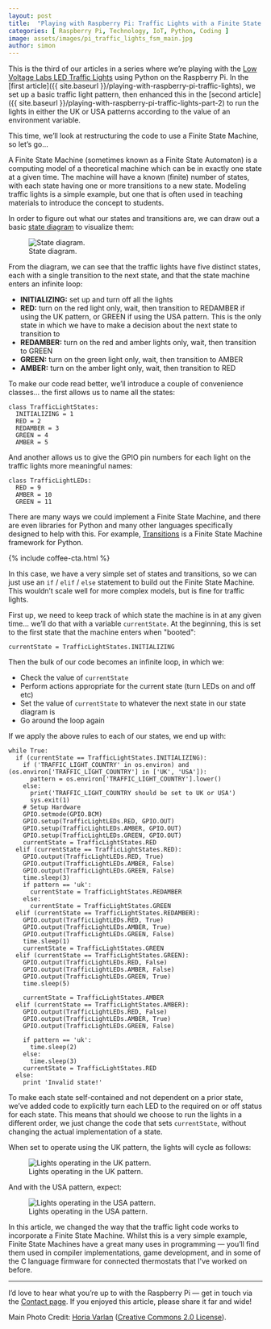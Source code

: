 ```yaml
---
layout: post
title:  "Playing with Raspberry Pi: Traffic Lights with a Finite State Machine"
categories: [ Raspberry Pi, Technology, IoT, Python, Coding ]
image: assets/images/pi_traffic_lights_fsm_main.jpg
author: simon
---
```

This is the third of our articles in a series where we’re playing with the [Low Voltage Labs LED Traffic Lights](http://lowvoltagelabs.com/products/pi-traffic/) using Python on the Raspberry Pi. In the [first article]({{ site.baseurl }}/playing-with-raspberry-pi-traffic-lights), we set up a basic traffic light pattern, then enhanced this in the [second article]({{ site.baseurl }}/playing-with-raspberry-pi-traffic-lights-part-2) to run the lights in either the UK or USA patterns according to the value of an environment variable.

This time, we’ll look at restructuring the code to use a Finite State Machine, so let’s go...

A Finite State Machine (sometimes known as a Finite State Automaton) is a computing model of a theoretical machine which can be in exactly one state at a given time. The machine will have a known (finite) number of states, with each state having one or more transitions to a new state. Modeling traffic lights is a simple example, but one that is often used in teaching materials to introduce the concept to students.

In order to figure out what our states and transitions are, we can draw out a basic [state diagram](https://en.wikipedia.org/wiki/State_diagram) to visualize them:

<figure class="figure">
  <img src="{{ site.baseurl }}/assets/images/pi_traffic_lights_fsm_state_diagram.jpg" class="figure-img img-fluid" alt="State diagram.">
  <figcaption class="figure-caption text-center">State diagram.</figcaption>
</figure>

From the diagram, we can see that the traffic lights have five distinct states, each with a single transition to the next state, and that the state machine enters an infinite loop:

* **INITIALIZING:** set up and turn off all the lights
* **RED:** turn on the red light only, wait, then transition to REDAMBER if using the UK pattern, or GREEN if using the USA pattern. This is the only state in which we have to make a decision about the next state to transition to
* **REDAMBER:** turn on the red and amber lights only, wait, then transition to GREEN
* **GREEN:** turn on the green light only, wait, then transition to AMBER
* **AMBER:** turn on the amber light only, wait, then transition to RED

To make our code read better, we’ll introduce a couple of convenience classes… the first allows us to name all the states:

```
class TrafficLightStates:
  INITIALIZING = 1
  RED = 2
  REDAMBER = 3
  GREEN = 4
  AMBER = 5
```

And another allows us to give the GPIO pin numbers for each light on the traffic lights more meaningful names:

```
class TrafficLightLEDs:
  RED = 9
  AMBER = 10
  GREEN = 11
```

There are many ways we could implement a Finite State Machine, and there are even libraries for Python and many other languages specifically designed to help with this. For example, [Transitions](https://github.com/pytransitions/transitions) is a Finite State Machine framework for Python.

{% include coffee-cta.html %}

In this case, we have a very simple set of states and transitions, so we can just use an `if` / `elif` / `else` statement to build out the Finite State Machine. This wouldn’t scale well for more complex models, but is fine for traffic lights.

First up, we need to keep track of which state the machine is in at any given time… we’ll do that with a variable `currentState`. At the beginning, this is set to the first state that the machine enters when "booted":

```
currentState = TrafficLightStates.INITIALIZING
```

Then the bulk of our code becomes an infinite loop, in which we:

* Check the value of `currentState`
* Perform actions appropriate for the current state (turn LEDs on and off etc)
* Set the value of `currentState` to whatever the next state in our state diagram is
* Go around the loop again

If we apply the above rules to each of our states, we end up with:

```
while True:
  if (currentState == TrafficLightStates.INITIALIZING):
    if ('TRAFFIC_LIGHT_COUNTRY' in os.environ) and (os.environ['TRAFFIC_LIGHT_COUNTRY'] in ['UK', 'USA']):
      pattern = os.environ['TRAFFIC_LIGHT_COUNTRY'].lower()
    else:
      print('TRAFFIC_LIGHT_COUNTRY should be set to UK or USA')
      sys.exit(1)
    # Setup Hardware
    GPIO.setmode(GPIO.BCM)
    GPIO.setup(TrafficLightLEDs.RED, GPIO.OUT)
    GPIO.setup(TrafficLightLEDs.AMBER, GPIO.OUT)
    GPIO.setup(TrafficLightLEDs.GREEN, GPIO.OUT)
    currentState = TrafficLightStates.RED
  elif (currentState == TrafficLightStates.RED):
    GPIO.output(TrafficLightLEDs.RED, True)
    GPIO.output(TrafficLightLEDs.AMBER, False)
    GPIO.output(TrafficLightLEDs.GREEN, False)
    time.sleep(3)
    if pattern == 'uk':
      currentState = TrafficLightStates.REDAMBER
    else:
      currentState = TrafficLightStates.GREEN
  elif (currentState == TrafficLightStates.REDAMBER):
    GPIO.output(TrafficLightLEDs.RED, True)
    GPIO.output(TrafficLightLEDs.AMBER, True)
    GPIO.output(TrafficLightLEDs.GREEN, False)
    time.sleep(1)
    currentState = TrafficLightStates.GREEN
  elif (currentState == TrafficLightStates.GREEN):
    GPIO.output(TrafficLightLEDs.RED, False)
    GPIO.output(TrafficLightLEDs.AMBER, False)
    GPIO.output(TrafficLightLEDs.GREEN, True)
    time.sleep(5)
  
    currentState = TrafficLightStates.AMBER
  elif (currentState == TrafficLightStates.AMBER):
    GPIO.output(TrafficLightLEDs.RED, False)
    GPIO.output(TrafficLightLEDs.AMBER, True)
    GPIO.output(TrafficLightLEDs.GREEN, False)
  
    if pattern == 'uk':
      time.sleep(2)
    else:
      time.sleep(3)
    currentState = TrafficLightStates.RED
  else:
    print 'Invalid state!'
```

To make each state self-contained and not dependent on a prior state, we’ve added code to explicitly turn each LED to the required on or off status for each state. This means that should we choose to run the lights in a different order, we just change the code that sets `currentState`, without changing the actual implementation of a state.

When set to operate using the UK pattern, the lights will cycle as follows:

<figure class="figure">
  <img src="{{ site.baseurl }}/assets/images/pi_traffic_lights_fsm_uk_pattern.gif" class="figure-img img-fluid" alt="Lights operating in the UK pattern.">
  <figcaption class="figure-caption text-center">Lights operating in the UK pattern.</figcaption>
</figure>

And with the USA pattern, expect:

<figure class="figure">
  <img src="{{ site.baseurl }}/assets/images/pi_traffic_lights_fsm_usa_pattern.gif" class="figure-img img-fluid" alt="Lights operating in the USA pattern.">
  <figcaption class="figure-caption text-center">Lights operating in the USA pattern.</figcaption>
</figure>

In this article, we changed the way that the traffic light code works to incorporate a Finite State Machine. Whilst this is a very simple example, Finite State Machines have a great many uses in programming — you’ll find them used in compiler implementations, game development, and in some of the C language firmware for connected thermostats that I've worked on before.

---

I’d love to hear what you’re up to with the Raspberry Pi — get in touch via the [Contact page](https://simonprickett.dev/contact/). If you enjoyed this article, please share it far and wide!

Main Photo Credit: [Horia Varlan](https://www.flickr.com/photos/horiavarlan/4747872021) ([Creative Commons 2.0 License](https://creativecommons.org/licenses/by/2.0/)).
